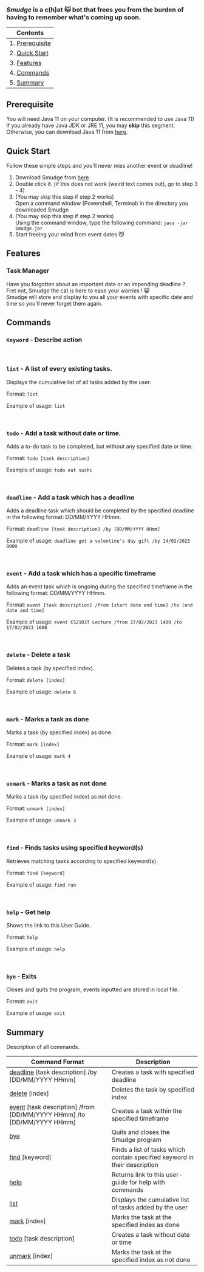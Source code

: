 ### ***Smudge*** is a c(h)at 🐱 bot that frees you from the burden of having to remember what's coming up soon.

|Contents|
| ------ |
| 1. [Prerequisite](#prerequisite) |
|2. [Quick Start](#quick-start) |
|3. [Features](#features) |
|4. [Commands](#commands) |
|5. [Summary](#summary) |

## Prerequisite
You will need Java 11 on your computer. (It is recommended to use Java 11) <br>
If you already have Java JDK or JRE 11, you may **skip** this segment. <br>
Otherwise, you can download Java 11 from [here](https://www.oracle.com/sg/java/technologies/javase/jdk11-archive-downloads.html).

## Quick Start
Follow these simple steps and you'll never miss another event or deadline!

1. Download Smudge from [here](https://github.com/nevinlim/ip/releases).
2. Double click it. (if this does not work (weird text comes out), go to step 3 - 4)
3. (You may skip this step if step 2 works) <br>Open a command window (Powershell, Terminal) in the directory you downloaded Smudge
4. (You may skip this step if step 2 works) <br> Using the command window, type the following command:
`java -jar Smudge.jar`
4. Start freeing your mind from event dates 😼

## Features 

### Task Manager

Have you forgotten about an important date or an impending deadline ? <br>
Fret not, Smudge the cat is here to ease your worries ! 😸 <br>
 Smudge will store and display to you all your events with specific date and time so you'll never forget them again.


## Commands

### `Keyword` - Describe action

<br>

### `list` - A list of every existing tasks.

Displays the cumulative list of all tasks added by the user.

  Format: `list`

  Example of usage: `list`

<br>

### `todo` - Add a task without date or time.

Adds a to-do task to be completed, but without any specified date or time.

  Format: `todo [task description]`

  Example of usage: `todo eat sushi`
  
<br>

### `deadline` - Add a task which has a deadline

Adds a deadline task which should be completed by the specified deadline in the following format: DD/MM/YYYY HHmm.

  Format: `deadline [task description] /by [DD/MM/YYYY HHmm]`

  Example of usage: `deadline get a valentine's day gift /by 14/02/2023 0000`
  
<br>

### `event` - Add a task which has a specific timeframe

Adds an event task which is ongoing during the specified timeframe in the following format: DD/MM/YYYY HHmm.

  Format: `event [task description] /from [start date and time] /to [end date and time]`

  Example of usage: `event CS2103T Lecture /from 17/02/2023 1400 /to 17/02/2023 1600`

<br>

### `delete` - Delete a task

Deletes a task (by specified index).

  Format: `delete [index]`

  Example of usage: `delete 6`

<br>

### `mark` - Marks a task as done

Marks a task (by specified index) as done.

  Format: `mark [index]`

  Example of usage: `mark 4`

<br>

### `unmark` - Marks a task as not done

Marks a task (by specified index) as not done.

  Format: `unmark [index]`

  Example of usage: `unmark 3`

<br>

### `find` - Finds tasks using specified keyword(s)

Retrieves matching tasks according to specified keyword(s).

  Format: `find [keyword]`

  Example of usage: `find run`
  
<br>

### `help` - Get help

Shows the link to this User Guide.

  Format: `help`

  Example of usage: `help`
  
<br>
  
### `bye` - Exits

Closes and quits the program, events inputted are stored in local file.

  Format: `exit`

  Example of usage: `exit`

## Summary

Description of all commands.

|    Command Format  | Description |
| ------------------ | ----------- |
| [deadline](#deadline) [task description] /by [DD/MM/YYYY HHmm] | Creates a task with specified deadline |
| [delete](#delete) [index] | Deletes the task by specified index |
| [event](#event) [task description] /from [DD/MM/YYYY HHmm] /to [DD/MM/YYYY HHmm] | Creates a task within the specified timeframe |
| [bye](#bye) | Quits and closes the Smudge program |
| [find](#find) [keyword] | Finds a list of tasks which contain specified keyword in their description |
| [help](#help) | Returns link to this user-guide for help with commands |
| [list](#list) | Displays the cumulative list of tasks added by the user |
| [mark](#mark) [index] | Marks the task at the specified index as done |
| [todo](#todo) [task description] | Creates a task without date or time |
| [unmark](#unmark) [index] | Marks the task at the specified index as not done |

